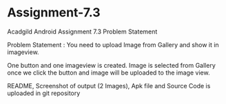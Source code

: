 # Assignment-7.3
Acadgild Android Assignment 7.3
Problem Statement 

Problem Statement : 
You need to upload Image from Gallery and show it in imageview.

One button and one imageview is created. 
Image is selected from Gallery once we click the button and image will be uploaded to the image view. 

README, Screenshot of output (2 Images), Apk file and Source Code is uploaded in git repository
